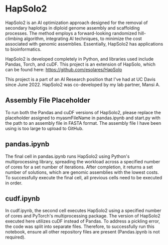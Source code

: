 # HapSolo2

HapSolo2 is an AI optimization approach designed for the removal of secondary haplotigs in diploid genome assembly and scaffolding processes. The method employs a forward-looking randomized hill-climbing algorithm, integrating AI techniques, to minimize the cost associated with genomic assemblies. Essentially, HapSolo2 has applications to bioinformatics. 

HapSolo2 is developed completely in Python, and libraries used include Pandas, Torch, and cuDF. This project is an extension of HapSolo, which can be found here: https://github.com/esolares/HapSolo

This project is a part of an AI Research position that I've had at UC Davis since June 2022. HapSolo2 was co-developed by my lab partner, Mansi A. 
## Assembly File Placeholder
To run both the Pandas and cuDF versions of HapSolo2, please replace the placeholder assigned to myasmFileName in pandas.ipynb and start.py with the path to an assembly file in FASTA format. The assembly file I have been using is too large to upload to GitHub. 

## pandas.ipynb
The final cell in pandas.ipynb runs HapSolo2 using Python's multiprocessing library, spreading the workload across a specified number of cores for a set number of iterations. After completion, it returns a set number of solutions, which are genomic assemblies with the lowest costs. To successfully execute the final cell, all previous cells need to be executed in order.

## cudf.ipynb
In cudf.ipynb, the second cell executes HapSolo2 using a specified number of cores and PyTorch's multiprocessing package. The version of HapSolo2 executed here utilizes cuDF instead of Pandas. To address a pickling error, the code was split into separate files. Therefore, to successfully run this notebook, ensure all other repository files are present (Pandas.ipynb is not required). 


